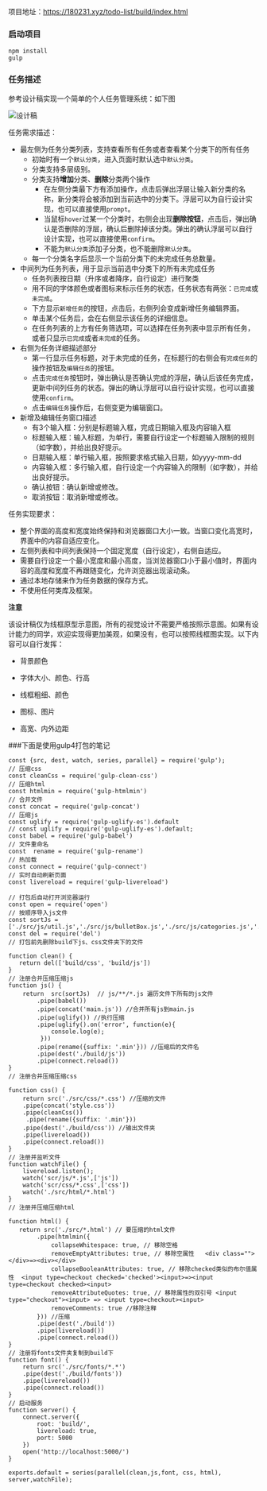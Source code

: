 项目地址：https://180231.xyz/todo-list/build/index.html



### 启动项目

```
npm install
gulp
```

### 任务描述

参考设计稿实现一个简单的个人任务管理系统：如下图

![设计稿](http://ww1.sinaimg.cn/large/0073y0I6gy1gg3qfe8jqij30zk0gon2k.jpg)

任务需求描述：

* 最左侧为任务分类列表，支持查看所有任务或者查看某个分类下的所有任务
    - 初始时有一个`默认分类`，进入页面时默认选中`默认分类`。
    - 分类支持多层级别。
    - 分类支持**增加**分类、**删除**分类两个操作
        - 在左侧分类最下方有添加操作，点击后弹出浮层让输入新分类的名称，新分类将会被添加到当前选中的分类下。浮层可以为自行设计实现，也可以直接使用`prompt`。
        - 当鼠标`hover`过某一个分类时，右侧会出现**删除按钮**，点击后，弹出确认是否删除的浮层，确认后删除掉该分类。弹出的确认浮层可以自行设计实现，也可以直接使用`confirm`。
        - 不能为`默认分类`添加子分类，也不能删除`默认分类`。
    * 每一个分类名字后显示一个当前分类下的未完成任务总数量。
* 中间列为任务列表，用于显示当前选中分类下的所有未完成任务
    - 任务列表按日期（升序或者降序，自行设定）进行聚类
    - 用不同的字体颜色或者图标来标示任务的状态，任务状态有两张：`已完成`或`未完成`。
    - 下方显示`新增任务`的按钮，点击后，右侧列会变成新增任务编辑界面。
    - 单击某个任务后，会在右侧显示该任务的详细信息。
    - 在任务列表的上方有任务筛选项，可以选择在任务列表中显示所有任务，或者只显示`已完成`或者`未完成`的任务。
* 右侧为任务详细描述部分
    - 第一行显示任务标题，对于未完成的任务，在标题行的右侧会有`完成任务`的操作按钮及`编辑任务`的按钮。
    - 点击`完成任务`按钮时，弹出确认是否确认完成的浮层，确认后该任务完成，更新中间列任务的状态。弹出的确认浮层可以自行设计实现，也可以直接使用`confirm`。
    - 点击`编辑任务`操作后，右侧变更为编辑窗口。
* 新增及编辑任务窗口描述
    - 有3个输入框：分别是标题输入框，完成日期输入框及内容输入框
    - 标题输入框：输入标题，为单行，需要自行设定一个标题输入限制的规则（如字数），并给出良好提示。
    - 日期输入框：单行输入框，按照要求格式输入日期，如yyyy-mm-dd
    - 内容输入框：多行输入框，自行设定一个内容输入的限制（如字数），并给出良好提示。
    - 确认按钮：确认新增或修改。
    - 取消按钮：取消新增或修改。

任务实现要求：

* 整个界面的高度和宽度始终保持和浏览器窗口大小一致。当窗口变化高宽时，界面中的内容自适应变化。
* 左侧列表和中间列表保持一个固定宽度（自行设定），右侧自适应。
* 需要自行设定一个最小宽度和最小高度，当浏览器窗口小于最小值时，界面内容的高度和宽度不再跟随变化，允许浏览器出现滚动条。
* 通过本地存储来作为任务数据的保存方式。
* 不使用任何类库及框架。

**注意**

该设计稿仅为线框原型示意图，所有的视觉设计不需要严格按照示意图。如果有设计能力的同学，欢迎实现得更加美观，如果没有，也可以按照线框图实现。以下内容可以自行发挥：

* 背景颜色

* 字体大小、颜色、行高

* 线框粗细、颜色

* 图标、图片

* 高宽、内外边距

  

###下面是使用gulp4打包的笔记

```
const {src, dest, watch, series, parallel} = require('gulp');
// 压缩css
const cleanCss = require('gulp-clean-css')
// 压缩html
const htmlmin = require('gulp-htmlmin')
// 合并文件
const concat = require('gulp-concat')
// 压缩js
const uglify = require('gulp-uglify-es').default
// const uglify = require('gulp-uglify-es').default;
const babel = require('gulp-babel')
// 文件重命名
const  rename = require('gulp-rename')
// 热加载
const connect = require('gulp-connect')
// 实时自动刷新页面
const livereload = require('gulp-livereload')

// 打包后自动打开浏览器运行
const open = require('open')
// 按顺序导入js文件
const sortJs = ['./src/js/util.js','./src/js/bulletBox.js','./src/js/categories.js','./src/js/taskList.js','./src/js/taskDetail.js','./src/js/main.js']
const del = require('del')
// 打包前先删除build下js、css文件夹下的文件

function clean() {
   return del(['build/css', 'build/js'])
}
// 注册合并压缩压缩js
function js() {
    return	src(sortJs)  // js/**/*.js 遍历文件下所有的js文件
        .pipe(babel())
		.pipe(concat('main.js')) //合并所有js到main.js
		.pipe(uglify()) //执行压缩
        .pipe(uglify().on('error', function(e){
            console.log(e);
         }))
		.pipe(rename({suffix: '.min'})) //压缩后的文件名 
		.pipe(dest('./build/js'))
        .pipe(connect.reload())
}
// 注册合并压缩压缩css

function css() {
    return src('./src/css/*.css') //压缩的文件
    .pipe(concat('style.css'))
    .pipe(cleanCss())
     .pipe(rename({suffix: '.min'}))
    .pipe(dest('./build/css')) //输出文件夹
    .pipe(livereload())
    .pipe(connect.reload())
}
// 注册并监听文件
function watchFile() {
    livereload.listen();
    watch('scr/js/*.js',['js'])
    watch('scr/css/*.css',['css'])
    watch('./src/html/*.html')
}
// 注册并压缩压缩html

function html() {
   return src('./src/*.html') // 要压缩的html文件
		.pipe(htmlmin({
            collapseWhitespace: true, // 移除空格
            removeEmptyAttributes: true, // 移除空属性   <div class=""></div>=><div></div>
            collapseBooleanAttributes: true, // 移除checked类似的布尔值属性  <input type=checkout checked='checked'><input>=><input type=checkout checked><input>
            removeAttributeQuotes: true, // 移除属性的双引号 <input type="checkout"><input> => <input type=checkout><input> 
            removeComments: true //移除注释
        })) //压缩
		.pipe(dest('./build'))
        .pipe(livereload())
        .pipe(connect.reload())
}
// 注册将fonts文件夹复制到build下
function font() {
    return src('./src/fonts/*.*') 
    .pipe(dest('./build/fonts'))
    .pipe(livereload())
    .pipe(connect.reload())
}
// 启动服务
function server() {
    connect.server({
        root: 'build/',
        livereload: true,
        port: 5000
    })
    open('http://localhost:5000/')
}

exports.default = series(parallel(clean,js,font, css, html), server,watchFile);
```

